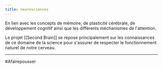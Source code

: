 ```yaml
---
title: neurosciences
---
```

En lien avec les concepts de mémoire, de plasticité cérébrale, de développement cognitif ainsi que les différents méchanismes de l'attention.

Le projet [[Second Brain]] se repose principalement sur les connaissances de ce domaine de la science pour s'assurer de respecter le fonctionnement naturel de notre cerveau.

---
#Afairepousser 
